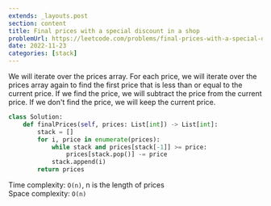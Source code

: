 ```yaml
---
extends: _layouts.post
section: content
title: Final prices with a special discount in a shop
problemUrl: https://leetcode.com/problems/final-prices-with-a-special-discount-in-a-shop/
date: 2022-11-23
categories: [stack]
---
```


We will iterate over the prices array. For each price, we will iterate over the prices array again to find the first price that is less than or equal to the current price. If we find the price, we will subtract the price from the current price. If we don't find the price, we will keep the current price.

```python
class Solution:
    def finalPrices(self, prices: List[int]) -> List[int]:
        stack = []
        for i, price in enumerate(prices):
            while stack and prices[stack[-1]] >= price:
                prices[stack.pop()] -= price
            stack.append(i)
        return prices
```

Time complexity: `O(n)`, n is the length of prices <br/>
Space complexity: `O(n)`